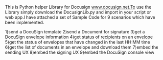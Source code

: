 This is Python helper Library for Docusign www.docusign.net.To use the Library simply download the DocusignLib.py and import in your script or web app.I have attached a set of Sample Code for 9 scenarios which have been implemented.

1)send a DocuSign template
2)send a Document for signature
3)get a DocuSign envelope information
4)get status of recipients on an envelope
5)get the status of envelopes that have changed in the last HH:MM time
6)get the list of documents in an envelope and download them
7)embed the sending UX
8)embed the signing UX
9)embed the DocuSign console view
